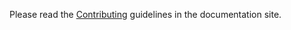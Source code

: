 Please read the [Contributing](https://epurelib.github.io/latest/learn/contribute/) guidelines in the documentation site. 
